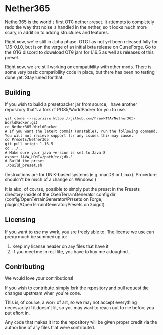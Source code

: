 # Nether365
Nether365 is the world's first OTG nether preset. It attempts to completely redo the way that noise is handled in the nether, so it looks much more scary, in addition to adding structures and features.

Right now, we're still in alpha phase. OTG has not yet been released fully for 1.16-0.1.0, but is on the verge of an initial beta release on CurseForge. Go to the OTG discord to download OTG jars for 1.16.5 as well as releases of this preset.

Right now, we are still working on compatibility with other mods. There is some very basic compatibility code in place, but there has been no testing done yet. Stay tuned for that.

## Building
If you wish to build a presetpacker jar from source, I have another repository that's a fork of PG85/WorldPacker for you to use.

```
git clone --recursive https://github.com/FrankTCA/Nether365-WorldPacker.git
cd Nether365-WorldPacker
# If you want the latest commit (unstable), run the following command. You will not recieve support for any issues this may cause.
cd Presets/Nether365
git pull origin 1.16.5
cd ../..
# Make sure your java version is set to Java 8
export JAVA_HOME=/path/to/jdk-8
# Build the preset
./build_preset.sh
```
(Instructions are for UNIX-based systems (e.g. macOS or Linux). Procedure shouldn't be much of a change on Windows.)

It is also, of course, possible to simply put the preset in the Presets directory inside of the OpenTerrainGenerator config dir (config/OpenTerrainGenerator/Presets on Forge, plugins/OpenTerrainGenerator/Presets on Spigot).

## Licensing
If you want to use my work, you are freely able to. The license we use can pretty much be summed up to:
1) Keep my license header on any files that have it.
2) If you meet me in real life, you have to buy me a doughnut.

## Contributing
We would love your contributions!

If you wish to contribute, simply fork the repository and pull request the changes upstream when you're done.

This is, of course, a work of art, so we may not accept everything necessarily if it doesn't fit, so you may want to reach out to me before you put effort in.

Any code that makes it into the repository will be given proper credit via the author line of any files that were contributed.
